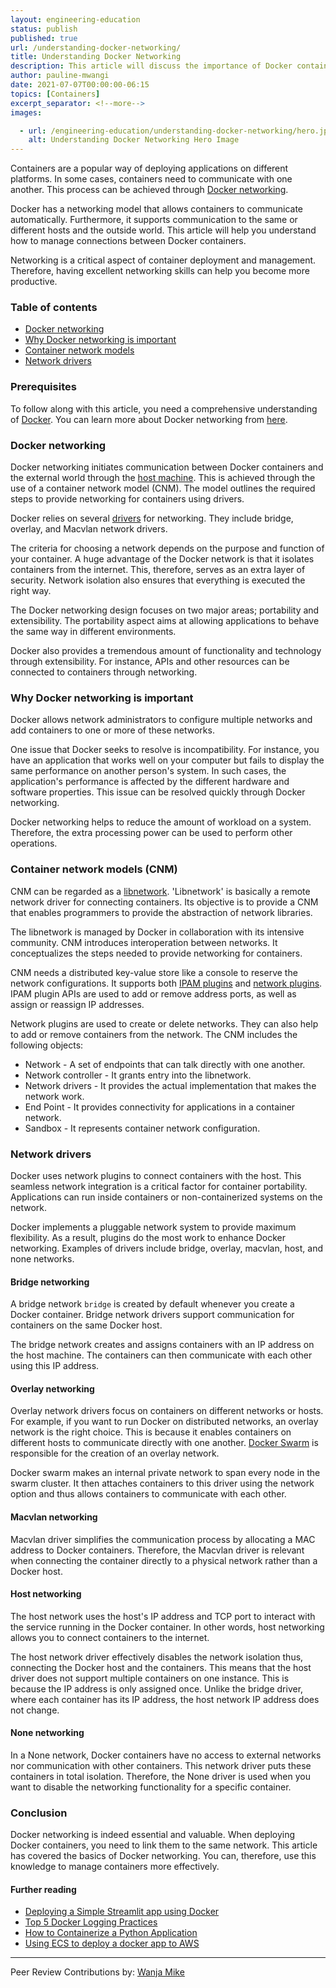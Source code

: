 ```yaml
---
layout: engineering-education
status: publish
published: true
url: /understanding-docker-networking/
title: Understanding Docker Networking
description: This article will discuss the importance of Docker containers. It also highlights some of the key networking drivers.
author: pauline-mwangi
date: 2021-07-07T00:00:00-06:15
topics: [Containers]
excerpt_separator: <!--more-->
images:

  - url: /engineering-education/understanding-docker-networking/hero.jpg
    alt: Understanding Docker Networking Hero Image
---
```

Containers are a popular way of deploying applications on different platforms. In some cases, containers need to communicate with one another. This process can be achieved through [Docker networking](https://docs.docker.com/config/containers/container-networking/).
<!--more-->
Docker has a networking model that allows containers to communicate automatically. Furthermore, it supports communication to the same or different hosts and the outside world. This article will help you understand how to manage connections between Docker containers.

Networking is a critical aspect of container deployment and management. Therefore, having excellent networking skills can help you become more productive.

### Table of contents
- [Docker networking](#docker-networking)
- [Why Docker networking is important](#why-docker-networking-is-important)
- [Container network models](#container-network-models)
- [Network drivers](#network-drivers)

### Prerequisites
To follow along with this article, you need a comprehensive understanding of [Docker](https://www.section.io/engineering-education/docker-concepts/). You can learn more about Docker networking from [here](https://docs.docker.com/network/).

### Docker networking
Docker networking initiates communication between Docker containers and the external world through the [host machine](https://docs.docker.com/network/host/). This is achieved through the use of a container network model (CNM). The model outlines the required steps to provide networking for containers using drivers.

Docker relies on several [drivers](https://www.docker.com/blog/understanding-docker-networking-drivers-use-cases/) for networking. They include bridge, overlay, and Macvlan network drivers. 

The criteria for choosing a network depends on the purpose and function of your container. A huge advantage of the Docker network is that it isolates containers from the internet. This, therefore, serves as an extra layer of security. Network isolation also ensures that everything is executed the right way.

The Docker networking design focuses on two major areas; portability and extensibility. The portability aspect aims at allowing applications to behave the same way in different environments.

Docker also provides a tremendous amount of functionality and technology through extensibility. For instance, APIs and other resources can be connected to containers through networking.

### Why Docker networking is important
Docker allows network administrators to configure multiple networks and add containers to one or more of these networks. 

One issue that Docker seeks to resolve is incompatibility. For instance, you have an application that works well on your computer but fails to display the same performance on another person's system. In such cases, the application's performance is affected by the different hardware and software properties. This issue can be resolved quickly through Docker networking. 

Docker networking helps to reduce the amount of workload on a system. Therefore, the extra processing power can be used to perform other operations.

### Container network models (CNM)
CNM can be regarded as a [libnetwork](https://github.com/moby/libnetwork). 'Libnetwork' is basically a remote network driver for connecting containers. Its objective is to provide a CNM that enables programmers to provide the abstraction of network libraries.

The libnetwork is managed by Docker in collaboration with its intensive community. CNM introduces interoperation between networks. It conceptualizes the steps needed to provide networking for containers. 

CNM needs a distributed key-value store like a console to reserve the network configurations. It supports both [IPAM plugins](https://www.cni.dev/plugins/current/ipam/static/) and [network plugins](https://docs.docker.com/engine/extend/plugins_network/). IPAM plugin APIs are used to add or remove address ports, as well as assign or reassign IP addresses.

Network plugins are used to create or delete networks. They can also help to add or remove containers from the network. The CNM includes the following objects:

- Network - A set of endpoints that can talk directly with one another.
- Network controller - It grants entry into the libnetwork.
- Network drivers - It provides the actual implementation that makes the network work.
- End Point - It provides connectivity for applications in a container network. 
- Sandbox - It represents container network configuration.

### Network drivers
Docker uses network plugins to connect containers with the host. This seamless network integration is a critical factor for container portability. Applications can run inside containers or non-containerized systems on the network.

Docker implements a pluggable network system to provide maximum flexibility. As a result, plugins do the most work to enhance Docker networking. Examples of drivers include bridge, overlay, macvlan, host, and none networks.

#### Bridge networking
A bridge network `bridge` is created by default whenever you create a Docker container. Bridge network drivers support communication for containers on the same Docker host.

The bridge network creates and assigns containers with an IP address on the host machine. The containers can then communicate with each other using this IP address. 

#### Overlay networking
Overlay network drivers focus on containers on different networks or hosts. For example, if you want to run Docker on distributed networks, an overlay network is the right choice. This is because it enables containers on different hosts to communicate directly with one another. [Docker Swarm](https://docs.docker.com/engine/swarm/) is responsible for the creation of an overlay network. 

Docker swarm makes an internal private network to span every node in the swarm cluster. It then attaches containers to this driver using the network option and thus allows containers to communicate with each other.

#### Macvlan networking
Macvlan driver simplifies the communication process by allocating a MAC address to Docker containers. Therefore, the Macvlan driver is relevant when connecting the container directly to a physical network rather than a Docker host.

#### Host networking
The host network uses the host's IP address and TCP port to interact with the service running in the Docker container. In other words, host networking allows you to connect containers to the internet.

The host network driver effectively disables the network isolation thus, connecting the Docker host and the containers. This means that the host driver does not support multiple containers on one instance. This is because the IP address is only assigned once. Unlike the bridge driver, where each container has its IP address, the host network IP address does not change.

#### None networking
In a None network, Docker containers have no access to external networks nor communication with other containers. This network driver puts these containers in total isolation. Therefore, the None driver is used when you want to disable the networking functionality for a specific container.

### Conclusion
Docker networking is indeed essential and valuable. When deploying Docker containers, you need to link them to the same network. This article has covered the basics of Docker networking. You can, therefore, use this knowledge to manage containers more effectively. 

#### Further reading
- [Deploying a Simple Streamlit app using Docker](/using-ecs-to-deploy-docker-app-to-aws/)
- [Top 5 Docker Logging Practices](/top-5-docker-logging-practices/)
- [How to Containerize a Python Application](/how-to-containerize-a-python-application/)
- [Using ECS to deploy a docker app to AWS](/using-ecs-to-deploy-docker-app-to-aws/)

---
Peer Review Contributions by: [Wanja Mike](/engineering-education/content/authors/michael-barasa/)